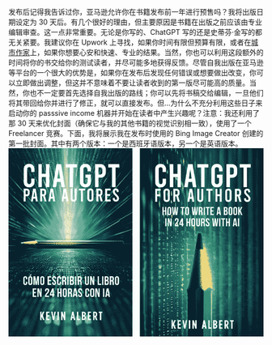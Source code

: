 发布后记得我告诉过你，亚马逊允许你在书籍发布前一年进行预售吗？我将出版日期设定为 30 天后。有几个很好的理由，但主要原因是书籍在出版之前应该由专业编辑审查。这一点非常重要。无论是你写的、ChatGPT 写的还是史蒂芬·金写的都无关紧要。我建议你在 Upwork 上寻找，如果你时间有限但预算有限，或者在[城市作家](https://soykevinalbert.com/tuw)上，如果你想要心安和快速、专业的结果。当然，你也可以利用这段额外的时间将你的书交给你的测试读者，并尽可能多地获得反馈。尽管自我出版在亚马逊等平台的一个很大的优势是，如果你在发布后发现任何错误或想要做出改变，你可以立即做出调整，但这并不意味着不要让读者收到的第一版尽可能高的质量。当然，你也不一定要首先选择自我出版的路线；你可以先将书稿交给编辑，一旦他们将其带回给你并进行了修正，就可以直接发布。但...为什么不充分利用这些日子来启动你的 passsive income 机器并开始在读者中产生兴趣呢？注意：我还利用了那 30 天来优化封面（确保它与我的其他书籍的视觉识别相一致），使用了一个 Freelancer 竞赛。下面，我将展示我在发布时使用的 Bing Image Creator 创建的第一批封面。其中有两个版本：一个是西班牙语版本，另一个是英语版本。![](img/image_rsrcXW.jpg)
